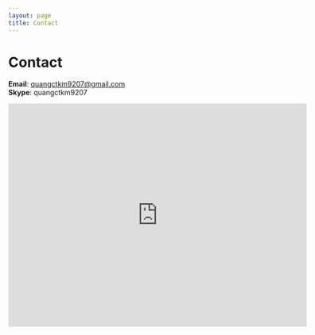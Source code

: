 ```yaml
---
layout: page
title: Contact
---
```

# Contact
**Email**: quangctkm9207@gmail.com  
**Skype**: quangctkm9207  

<iframe src="https://www.google.com/maps/embed?pb=!1m18!1m12!1m3!1d3233.32059681423!2d135.7592554093896!3d34.74410534053723!2m3!1f0!2f0!3f0!3m2!1i1024!2i768!4f13.1!3m3!1m2!1s0x60013d309e8f42ab%3A0xfab079781a808631!2s4+Chome-27-2+Hikaridai%2C+Seika-ch%C5%8D%2C+S%C5%8Draku-gun%2C+Ky%C5%8Dto-fu+619-0237!5e0!3m2!1sen!2sjp!4v1491110334090&hl=en" width="600" height="450" frameborder="0" style="border:0" allowfullscreen></iframe>
